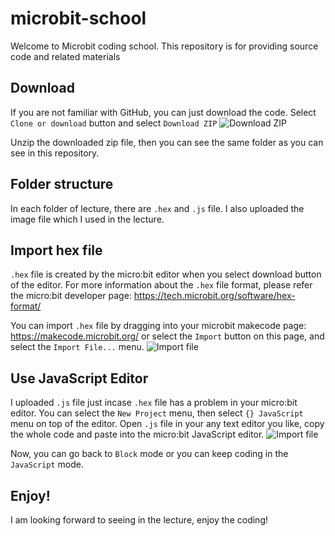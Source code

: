 # microbit-school
Welcome to Microbit coding school. This repository is for providing source code and related materials

## Download 
If you are not familiar with GitHub, you can just download the code. Select `Clone or download` button and select `Download ZIP` 
![Download ZIP](https://seunghoh.github.io/microbit-school/images/downloadcode.png)

Unzip the downloaded zip file, then you can see the same folder as you can see in this repository.

## Folder structure
In each folder of lecture, there are `.hex` and `.js` file. I also uploaded the image file which I used in the lecture.

## Import hex file
`.hex` file is created by the micro:bit editor when you select download button of the editor. For more information about the `.hex` file format, please refer the micro:bit developer page: https://tech.microbit.org/software/hex-format/

You can import `.hex` file by dragging into your microbit makecode page: https://makecode.microbit.org/ or select the `Import` button on this page, and select the `Import File...` menu.
![Import file](https://seunghoh.github.io/microbit-school/images/importproject.png)

## Use JavaScript Editor
I uploaded `.js` file just incase `.hex` file has a problem in your micro:bit editor. You can select the `New Project` menu, then select `{} JavaScript` menu on top of the editor. Open `.js` file in your any text editor you like, copy the whole code and paste into the micro:bit JavaScript editor.
![Import file](https://seunghoh.github.io/microbit-school/images/inputjavascript.png)

Now, you can go back to `Block` mode or you can keep coding in the `JavaScript` mode.

## Enjoy!
I am looking forward to seeing in the lecture, enjoy the coding!